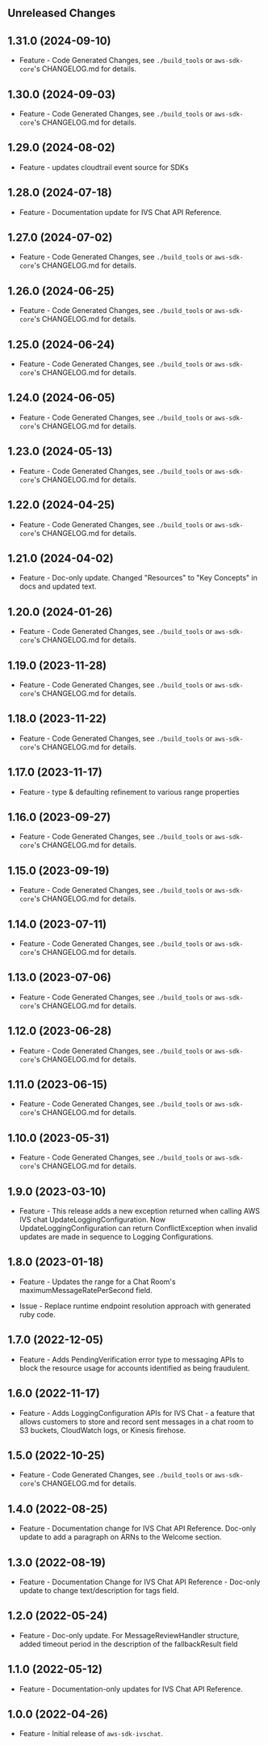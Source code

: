 Unreleased Changes
------------------

1.31.0 (2024-09-10)
------------------

* Feature - Code Generated Changes, see `./build_tools` or `aws-sdk-core`'s CHANGELOG.md for details.

1.30.0 (2024-09-03)
------------------

* Feature - Code Generated Changes, see `./build_tools` or `aws-sdk-core`'s CHANGELOG.md for details.

1.29.0 (2024-08-02)
------------------

* Feature - updates cloudtrail event source for SDKs

1.28.0 (2024-07-18)
------------------

* Feature - Documentation update for IVS Chat API Reference.

1.27.0 (2024-07-02)
------------------

* Feature - Code Generated Changes, see `./build_tools` or `aws-sdk-core`'s CHANGELOG.md for details.

1.26.0 (2024-06-25)
------------------

* Feature - Code Generated Changes, see `./build_tools` or `aws-sdk-core`'s CHANGELOG.md for details.

1.25.0 (2024-06-24)
------------------

* Feature - Code Generated Changes, see `./build_tools` or `aws-sdk-core`'s CHANGELOG.md for details.

1.24.0 (2024-06-05)
------------------

* Feature - Code Generated Changes, see `./build_tools` or `aws-sdk-core`'s CHANGELOG.md for details.

1.23.0 (2024-05-13)
------------------

* Feature - Code Generated Changes, see `./build_tools` or `aws-sdk-core`'s CHANGELOG.md for details.

1.22.0 (2024-04-25)
------------------

* Feature - Code Generated Changes, see `./build_tools` or `aws-sdk-core`'s CHANGELOG.md for details.

1.21.0 (2024-04-02)
------------------

* Feature - Doc-only update. Changed "Resources" to "Key Concepts" in docs and updated text.

1.20.0 (2024-01-26)
------------------

* Feature - Code Generated Changes, see `./build_tools` or `aws-sdk-core`'s CHANGELOG.md for details.

1.19.0 (2023-11-28)
------------------

* Feature - Code Generated Changes, see `./build_tools` or `aws-sdk-core`'s CHANGELOG.md for details.

1.18.0 (2023-11-22)
------------------

* Feature - Code Generated Changes, see `./build_tools` or `aws-sdk-core`'s CHANGELOG.md for details.

1.17.0 (2023-11-17)
------------------

* Feature - type & defaulting refinement to various range properties

1.16.0 (2023-09-27)
------------------

* Feature - Code Generated Changes, see `./build_tools` or `aws-sdk-core`'s CHANGELOG.md for details.

1.15.0 (2023-09-19)
------------------

* Feature - Code Generated Changes, see `./build_tools` or `aws-sdk-core`'s CHANGELOG.md for details.

1.14.0 (2023-07-11)
------------------

* Feature - Code Generated Changes, see `./build_tools` or `aws-sdk-core`'s CHANGELOG.md for details.

1.13.0 (2023-07-06)
------------------

* Feature - Code Generated Changes, see `./build_tools` or `aws-sdk-core`'s CHANGELOG.md for details.

1.12.0 (2023-06-28)
------------------

* Feature - Code Generated Changes, see `./build_tools` or `aws-sdk-core`'s CHANGELOG.md for details.

1.11.0 (2023-06-15)
------------------

* Feature - Code Generated Changes, see `./build_tools` or `aws-sdk-core`'s CHANGELOG.md for details.

1.10.0 (2023-05-31)
------------------

* Feature - Code Generated Changes, see `./build_tools` or `aws-sdk-core`'s CHANGELOG.md for details.

1.9.0 (2023-03-10)
------------------

* Feature - This release adds a new exception returned when calling AWS IVS chat UpdateLoggingConfiguration. Now UpdateLoggingConfiguration can return ConflictException when invalid updates are made in sequence to Logging Configurations.

1.8.0 (2023-01-18)
------------------

* Feature - Updates the range for a Chat Room's maximumMessageRatePerSecond field.

* Issue - Replace runtime endpoint resolution approach with generated ruby code.

1.7.0 (2022-12-05)
------------------

* Feature - Adds PendingVerification error type to messaging APIs to block the resource usage for accounts identified as being fraudulent.

1.6.0 (2022-11-17)
------------------

* Feature - Adds LoggingConfiguration APIs for IVS Chat - a feature that allows customers to store and record sent messages in a chat room to S3 buckets, CloudWatch logs, or Kinesis firehose.

1.5.0 (2022-10-25)
------------------

* Feature - Code Generated Changes, see `./build_tools` or `aws-sdk-core`'s CHANGELOG.md for details.

1.4.0 (2022-08-25)
------------------

* Feature - Documentation change for IVS Chat API Reference. Doc-only update to add a paragraph on ARNs to the Welcome section.

1.3.0 (2022-08-19)
------------------

* Feature - Documentation Change for IVS Chat API Reference - Doc-only update to change text/description for tags field.

1.2.0 (2022-05-24)
------------------

* Feature - Doc-only update. For MessageReviewHandler structure, added timeout period in the description of the fallbackResult field

1.1.0 (2022-05-12)
------------------

* Feature - Documentation-only updates for IVS Chat API Reference.

1.0.0 (2022-04-26)
------------------

* Feature - Initial release of `aws-sdk-ivschat`.

